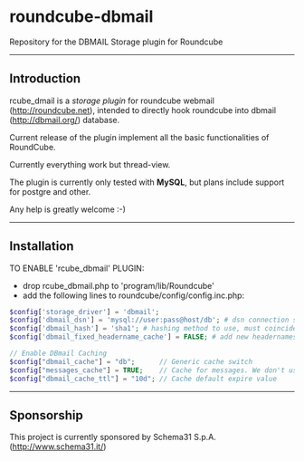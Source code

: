 # roundcube-dbmail
Repository for the DBMAIL Storage plugin for Roundcube

---
## Introduction

rcube_dmail is a _storage plugin_ for roundcube webmail (http://roundcube.net), intended to directly hook roundcube into dbmail (http://dbmail.org/) database.

Current release of the plugin implement all the basic functionalities of RoundCube.

Currently everything work but thread-view.

The plugin is currently only tested with **MySQL**, but plans include support for postgre and other.

Any help is greatly welcome :-)

---
## Installation

TO ENABLE 'rcube_dbmail' PLUGIN:
* drop rcube_dbmail.php to 'program/lib/Roundcube'
* add the following lines to roundcube/config/config.inc.php:

```php
$config['storage_driver'] = 'dbmail';
$config['dbmail_dsn'] = 'mysql://user:pass@host/db'; # dsn connection string
$config['dbmail_hash'] = 'sha1'; # hashing method to use, must coincide with dbmail.conf - sha1, md5, sha256, sha512, whirlpool. sha1 is the default
$config['dbmail_fixed_headername_cache'] = FALSE; # add new headernames (if not exists) in 'dbmail_headername' when saving messages

// Enable DBmail Caching
$config["dbmail_cache"] = "db";      // Generic cache switch
$config["messages_cache"] = TRUE;    // Cache for messages. We don't use it
$config["dbmail_cache_ttl"] = "10d"; // Cache default expire value
```

---
## Sponsorship

This project is currently sponsored by Schema31 S.p.A. (http://www.schema31.it/)
